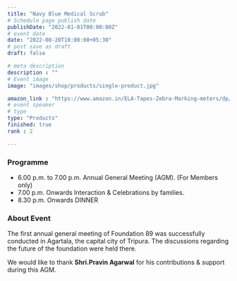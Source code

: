 ```yaml
---
title: "Navy Blue Medical Scrub"
# Schedule page publish date
publishDate: "2022-01-01T00:00:00Z"
# event date
date: "2022-08-20T18:00:00+05:30"
# post save as draft
draft: false

# meta description
description : ""
# Event image
image: "images/shop/products/single-product.jpg"

amazon_link : "https://www.amazon.in/ELA-Tapes-Zebra-Marking-meters/dp/B074WCDTSQ?pd_rd_w=IWDoU&content-id=amzn1.sym.b2ea1fc9-434f-42e3-9c16-0a07e0eaef6c&pf_rd_p=b2ea1fc9-434f-42e3-9c16-0a07e0eaef6c&pf_rd_r=C3WAA4SA07EN96Q65A5E&pd_rd_wg=o4Dv9&pd_rd_r=c0b4c8ab-6e89-4cb3-874c-119ca285c318&pd_rd_i=B074WCDTSQ&psc=1&ref_=pd_bap_d_grid_rp_0_1_ec_t"
# event speaker
# type
type: "Products"
finished: true
rank : 2

---
```


### Programme


* 6.00 p.m. to 7.00 p.m. Annual General Meeting (AGM). (For Members only) 
* 7.00 p.m. Onwards Interaction & Celebrations by families. 
* 8.30 p.m. Onwards DINNER 

### About Event

The first annual general meeting of Foundation 89 was successfully conducted in Agartala, the capital city of Tripura. 
The discussions regarding the future of the foundation were held there.

We would like to thank  **Shri.Pravin Agarwal** for his contributions & support during this AGM.